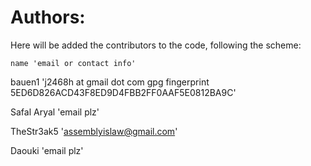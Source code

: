 # Authors:

Here will be added the contributors to the code, following the scheme:
```
name 'email or contact info'
```

bauen1      'j2468h at gmail dot com gpg fingerprint 5ED6D826ACD43F8ED9D4FBB2FF0AAF5E0812BA9C'

Safal Aryal 'email plz'

TheStr3ak5  'assemblyislaw@gmail.com'

Daouki      'email plz'
